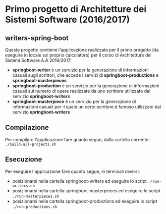 # Primo progetto di Architetture dei Sistemi Software (2016/2017)

## writers-spring-boot
Questa progetto contiene l'applicazione realizzata per il primo progetto (da eseguire in locale sul proprio calcolatore) per il corso di Architetture dei Sistemi Software A.A 2016/2017:
* **springboot-writer** è un servizio per la generazione di informazioni casuali sugli scrittori, che accede i servizi di **springboot-productions** e **springboot-masterpieces**
* **springboot-production** è un servizio per la generazione di informazioni casuali sul numero di opere realizzate da uno scrittore utilizzato dal servizio **springboot-writers**
* **springboot-masterpiece** è un servizio per la generazione di informazioni casuali per il quale un certo scrittore è famoso utilizzato dal servizio **springboot-writers**

## Compilazione
Per compilare l'applicazione fare quanto segue, dalla cartella corrente:
`./build-all-projects.sh`

## Esecuzione
Per eseguire l'applicazione fare quanto segue, in terminali diversi:
* posizionarsi nella cartella springboot-writers ed eseguire lo script `./run-writers.sh`
* posizionarsi nella cartella springboot-masterpieces ed eseguire lo script `./run-masterpieces.sh`
* posizionarsi nella cartella springboot-productions ed eseguire lo script `./run-productions.sh`
